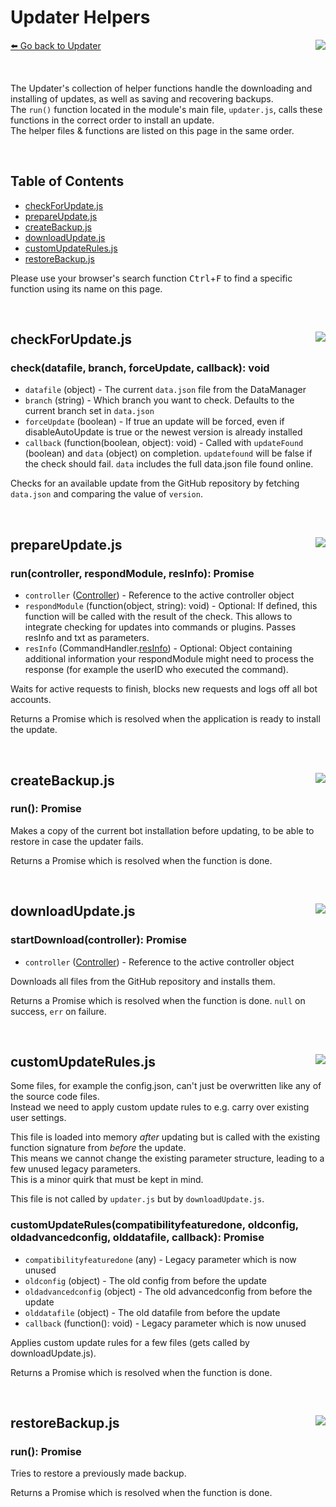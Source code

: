 # Updater Helpers
[⬅️ Go back to Updater](./updater.md) <a href="/src/updater/helpers" target="_blank"><img align="right" src="https://img.shields.io/badge/<%2F>%20Folder-darkcyan"></a>

&nbsp;

The Updater's collection of helper functions handle the downloading and installing of updates, as well as saving and recovering backups.  
The `run()` function located in the module's main file, `updater.js`, calls these functions in the correct order to install an update.  
The helper files & functions are listed on this page in the same order.

&nbsp;

## Table of Contents
- [checkForUpdate.js](#checkForUpdatejs-)
- [prepareUpdate.js](#prepareUpdatejs--)
- [createBackup.js](#createBackupjs-)
- [downloadUpdate.js](#downloadUpdatejs--)
- [customUpdateRules.js](#customUpdateRulesjs--)
- [restoreBackup.js](#restoreBackupjs--)

Please use your browser's search function <kbd>Ctrl</kbd>+<kbd>F</kbd> to find a specific function using its name on this page.

&nbsp;

## checkForUpdate.js <a href="/src/updater/helpers/checkForUpdate.js" target="_blank"><img align="right" src="https://img.shields.io/badge/<%2F>%20Source-darkcyan"></a>

### check(datafile, branch, forceUpdate, callback): void
- `datafile` (object) - The current `data.json` file from the DataManager
- `branch` (string) - Which branch you want to check. Defaults to the current branch set in `data.json`
- `forceUpdate` (boolean) - If true an update will be forced, even if disableAutoUpdate is true or the newest version is already installed
- `callback` (function(boolean, object): void) - Called with `updateFound` (boolean) and `data` (object) on completion. `updatefound` will be false if the check should fail. `data` includes the full data.json file found online.

Checks for an available update from the GitHub repository by fetching `data.json` and comparing the value of `version`.

&nbsp;

## prepareUpdate.js <a href="/src/updater/helpers/prepareUpdate.js" target="_blank"><img align="right" src="https://img.shields.io/badge/<%2F>%20Source-darkcyan"></a>

### run(controller, respondModule, resInfo): Promise
- `controller` ([Controller](../controller/controller.md)) - Reference to the active controller object
- `respondModule` (function(object, string): void) - Optional: If defined, this function will be called with the result of the check. This allows to integrate checking for updates into commands or plugins. Passes resInfo and txt as parameters.
- `resInfo` (CommandHandler.[resInfo](../commandHandler/commandHandler.md#resInfo)) - Optional: Object containing additional information your respondModule might need to process the response (for example the userID who executed the command).

Waits for active requests to finish, blocks new requests and logs off all bot accounts.

Returns a Promise which is resolved when the application is ready to install the update.

&nbsp;

## createBackup.js <a href="/src/updater/helpers/createBackup.js" target="_blank"><img align="right" src="https://img.shields.io/badge/<%2F>%20Source-darkcyan"></a>

### run(): Promise
Makes a copy of the current bot installation before updating, to be able to restore in case the updater fails.

Returns a Promise which is resolved when the function is done.

&nbsp;

## downloadUpdate.js <a href="/src/updater/helpers/downloadUpdate.js" target="_blank"><img align="right" src="https://img.shields.io/badge/<%2F>%20Source-darkcyan"></a>

### startDownload(controller): Promise
- `controller` ([Controller](../controller/controller.md)) - Reference to the active controller object

Downloads all files from the GitHub repository and installs them.

Returns a Promise which is resolved when the function is done. `null` on success, `err` on failure.

&nbsp;

## customUpdateRules.js <a href="/src/updater/helpers/customUpdateRules.js" target="_blank"><img align="right" src="https://img.shields.io/badge/<%2F>%20Source-darkcyan"></a>
Some files, for example the config.json, can't just be overwritten like any of the source code files.  
Instead we need to apply custom update rules to e.g. carry over existing user settings.  

This file is loaded into memory *after* updating but is called with the existing function signature from *before* the update.  
This means we cannot change the existing parameter structure, leading to a few unused legacy parameters.  
This is a minor quirk that must be kept in mind.  

This file is not called by `updater.js` but by `downloadUpdate.js`.

### customUpdateRules(compatibilityfeaturedone, oldconfig, oldadvancedconfig, olddatafile, callback): Promise
- `compatibilityfeaturedone` (any) - Legacy parameter which is now unused
- `oldconfig` (object) - The old config from before the update
- `oldadvancedconfig` (object) - The old advancedconfig from before the update
- `olddatafile` (object) - The old datafile from before the update
- `callback` (function(): void) - Legacy parameter which is now unused

Applies custom update rules for a few files (gets called by downloadUpdate.js).  

Returns a Promise which is resolved when the function is done.

&nbsp;

## restoreBackup.js <a href="/src/updater/helpers/restoreBackup.js" target="_blank"><img align="right" src="https://img.shields.io/badge/<%2F>%20Source-darkcyan"></a>

### run(): Promise
Tries to restore a previously made backup.

Returns a Promise which is resolved when the function is done.